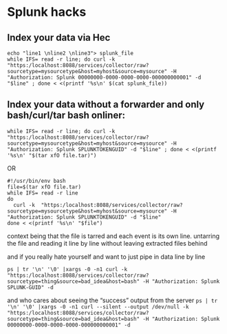 # Splunk hacks

## Index your data via Hec
```
echo "line1 \nline2 \nline3"> splunk_file
while IFS= read -r line; do curl -k "https:/localhost:8088/services/collector/raw?sourcetype=mysourcetype&host=myhost&source=mysource" -H "Authorization: Splunk 00000000-0000-0000-0000-000000000001" -d "$line" ; done < <(printf '%s\n' $(cat splunk_file))
```

## Index your data without a forwarder and only bash/curl/tar  bash onliner:
```
while IFS= read -r line; do curl -k "https:/localhost:8088/services/collector/raw?sourcetype=mysourcetype&host=myhost&source=mysource" -H "Authorization: Splunk SPLUNKTOKENGUID" -d "$line" ; done < <(printf '%s\n' "$(tar xfO file.tar)")
```
OR

```
#!/usr/bin/env bash
file=$(tar xfO file.tar)
while IFS= read -r line
do
  curl -k  "https:/localhost:8088/services/collector/raw?sourcetype=mysourcetype&host=myhost&source=mysource" -H "Authorization: Splunk SPLUNKTOKENGUID" -d "$line" 
done < <(printf '%s\n' "$file")
```

context being that the file is tarred and each event is its own line. untarring the file and reading it line by line without leaving extracted files behind 


and if you really hate yourself and want to just pipe in data line by line

`ps | tr '\n' '\0' |xargs -0 -n1 curl -k "https:/localhost:8088/services/collector/raw?sourcetype=thing&source=bad_idea&host=bash" -H "Authorization: Splunk SPLUNK-GUID" -d`

and who cares about seeing the “success” output from the server
`ps | tr '\n' '\0' |xargs -0 -n1 curl --silent --output /dev/null -k "https:/localhost:8088/services/collector/raw?sourcetype=thing&source=bad_idea&host=bash" -H "Authorization: Splunk 00000000-0000-0000-0000-000000000001" -d`